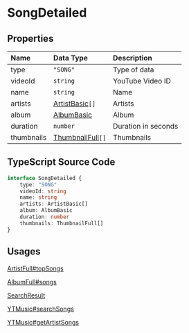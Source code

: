 # SongDetailed

## Properties

| Name       | Data Type                                 | Description         |
| :--------- | :---------------------------------------- | :------------------ |
| type       | `"SONG"`                                  | Type of data        |
| videoId    | `string`                                  | YouTube Video ID    |
| name       | `string`                                  | Name                |
| artists    | [ArtistBasic](./ArtistBasic.html)`[]`     | Artists             |
| album      | [AlbumBasic](./AlbumBasic.html)           | Album               |
| duration   | `number`                                  | Duration in seconds |
| thumbnails | [ThumbnailFull](./ThumbnailFull.html)`[]` | Thumbnails          |

## TypeScript Source Code

```ts
interface SongDetailed {
	type: "SONG"
	videoId: string
	name: string
	artists: ArtistBasic[]
	album: AlbumBasic
	duration: number
	thumbnails: ThumbnailFull[]
}
```

## Usages

[ArtistFull#topSongs](./ArtistFull.html)

[AlbumFull#songs](./AlbumFull.html)

[SearchResult](../types/SearchResult.html)

[YTMusic#searchSongs](../ytmusic/searchSongs.html)

[YTMusic#getArtistSongs](../ytmusic/getArtistSongs.html)
